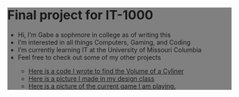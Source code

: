 <!DOCTYPE html>
<html>
<head>
<meta charset="UTF-8">

</head>

<body>
<div style = "background:grey">
<h1>Final project for IT-1000</h1>
<ul>
  <li>Hi, I’m Gabe a sophmore in college as of writing this</li>
  <li>I’m interested in all things Computers, Gaming, and Coding</li>
  <li>I’m currently learning IT at the University of Missouri Columbia</li>
  <li>Feel free to check out some of my other projects</li>
      <ul>
	<li><a href="https://github.com/GabeS1/GabeS1.github.io/blob/main/CylinderVolumeCalc.html">Here is a code I wrote to find the Volume of a Cyliner</a></li>
	<li><a href="https://github.com/GabeS1/GabeS1/blob/main/GabeSisk3bAsset%201.png">Here is a picture I made in my design class</a></li>
	<li><a href="https://www.bing.com/images/search?view=detailV2&ccid=N0MyLXys&id=B28C5A5E47731F70EB89C7E06DFCD3C4031D0BB8&thid=OIP.N0MyLXysFySFgxA7sPhgPQHaHa&mediaurl=https%3a%2f%2fth.bing.com%2fth%2fid%2fR.3743322d7cac17248583103bb0f8603d%3frik%3duAsdA8TT%252fG3gxw%26riu%3dhttp%253a%252f%252forig10.deviantart.net%252f1453%252ff%252f2015%252f303%252f0%252f8%252fblack_desert_by_ru_devlin-d9evffh.png%26ehk%3d%252bbpHT%252fbE%252fvsoJpQHrtb2%252fvLBJJt0B%252fwmf%252frdBjG6Vu0%253d%26risl%3d%26pid%3dImgRaw%26r%3d0&exph=512&expw=512&q=Black+Desert+Online+Icon&simid=608007858485018276&FORM=IRPRST&ck=D93EC91B832FDE76A86DA35723E033FC&selectedIndex=8">Here is a picture of the current game I am playing.</a></li>
      </ul>
</ul>
</div>
</body>

</html>
